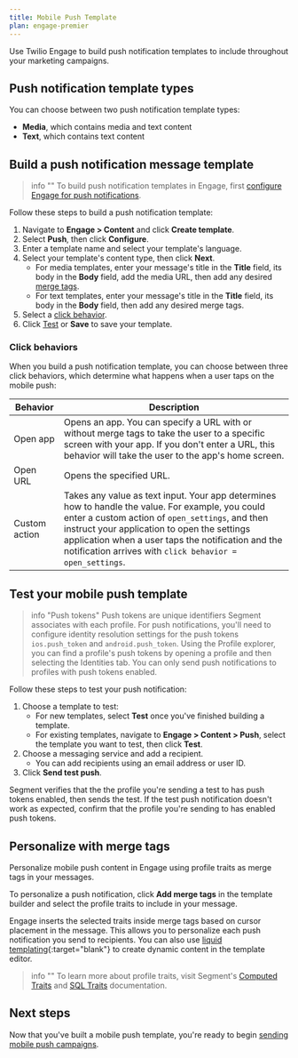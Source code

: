 ```yaml
---
title: Mobile Push Template
plan: engage-premier
---
```


Use Twilio Engage to build push notification templates to include throughout your marketing campaigns.

## Push notification template types

You can choose between two push notification template types:

- **Media**, which contains media and text content
- **Text**, which contains text content 

## Build a push notification message template

> info ""
> To build push notification templates in Engage, first [configure Engage for push notifications](/docs/engage/campaigns/push-notifications/). 

Follow these steps to build a push notification template:

1. Navigate to **Engage > Content** and click **Create template**.
2. Select **Push**, then click **Configure**.
3. Enter a template name and select your template's language.
4. Select your template's content type, then click **Next**.
    - For media templates, enter your message's title in the **Title** field, its body in the **Body** field, add the media URL, then add any desired [merge tags](#personalize-with-merge-tags).
    - For text templates, enter your message's title in the **Title** field, its body in the **Body** field, then add any desired merge tags.
5. Select a [click behavior](#click-behaviors).
6. Click [Test](#test-your-mobile-push-template) or **Save** to save your template.


### Click behaviors

When you build a push notification template, you can choose between three click behaviors, which determine what happens when a user taps on the mobile push:

| Behavior      | Description                                                                                                                                                                                                                                                                                                            |
| ------------- | ---------------------------------------------------------------------------------------------------------------------------------------------------------------------------------------------------------------------------------------------------------------------------------------------------------------------- |
| Open app      | Opens an app. You can specify a URL with or without merge tags to take the user to a specific screen with your app. If you don't enter a URL, this behavior will take the user to the app's home screen.                                                                                                               |
| Open URL      | Opens the specified URL.                                                                                                                                                                                                                                                                                               |
| Custom action | Takes any value as text input. Your app determines how to handle the value. For example, you could enter a custom action of `open_settings`, and then instruct your application to open the settings application when a user taps the notification and the notification arrives with `click behavior = open_settings`. |

## Test your mobile push template

> info "Push tokens"
> Push tokens are unique identifiers Segment associates with each profile. For push notifications, you'll need to configure identity resolution settings for the push tokens `ios.push_token` and `android.push_token`. Using the Profile explorer, you can find a profile's push tokens by opening a profile and then selecting the Identities tab. You can only send push notifications to profiles with push tokens enabled.

Follow these steps to test your push notification:


1. Choose a template to test:
    - For new templates, select **Test** once you've finished building a template. 
    - For existing templates, navigate to **Engage > Content > Push**, select the template you want to test, then click **Test**.
2. Choose a messaging service and add a recipient.
    - You can add recipients using an email address or user ID. 
3. Click **Send test push**.

Segment verifies that the the profile you're sending a test to has push tokens enabled, then sends the test. If the test push notification doesn't work as expected, confirm that the profile you're sending to has enabled push tokens.

## Personalize with merge tags

Personalize mobile push content in Engage using profile traits as merge tags in your messages.

To personalize a push notification, click **Add merge tags** in the template builder and select the profile traits to include in your message.

Engage inserts the selected traits inside merge tags based on cursor placement in the message. This allows you to personalize each push notification you send to recipients. You can also use [liquid templating](https://liquidjs.com/tags/if.html){:target="blank"} to create dynamic content in the template editor. 

> info ""
> To learn more about profile traits, visit Segment's [Computed Traits](/docs/engage/audiences/computed-traits/) and [SQL Traits](/docs/engage/audiences/sql-traits/) documentation.

## Next steps

Now that you've built a mobile push template, you're ready to begin [sending mobile push campaigns](/docs/engage/campaigns/push-notifications/push-campaigns/).